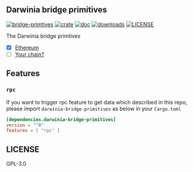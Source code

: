 ## Darwinia bridge primitives

[![bridge-primtives](https://github.com/darwinia-network/bridge-primitives/workflows/bridge-primtives/badge.svg)](https://github.com/darwinia-network/bridge-primitives)
[![crate](https://img.shields.io/crates/v/darwinia-bridge-primitives.svg)](https://crates.io/crates/darwinia-bridge-pritmives)
[![doc](https://img.shields.io/badge/current-docs-brightgreen.svg)](https://docs.rs/darwinia-bridge-pritmives/)
[![downloads](https://img.shields.io/crates/d/darwinia-bridge-primitives.svg)](https://crates.io/crates/darwinia-bridge-primitives)
[![LICENSE](https://img.shields.io/crates/l/darwinia-bridge-primitives.svg)](https://choosealicense.com/licenses/gpl/)

The Darwinia bridge primtives


+ [x] [Ethereum](https://github.com/darwinia-network/bridge-primitives/tree/master/src/eth)
+ [ ] [Your chain?](https://github.com/darwinia-network/bridge-primitives/pulls)

## Features

### `rpc`

If you want to trigger rpc feature to get data which described in this repo, please 
import `darwinia-bridge-primitives` as below in your `Cargo.toml`

```toml
[dependencies.darwinia-bridge-primitives]
version = "^0"
features = [ "rpc" ]
```


## LICENSE

GPL-3.0
